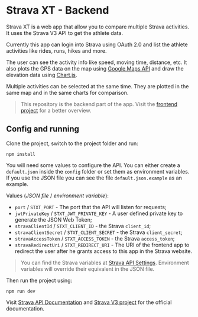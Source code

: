 # Strava XT - Backend

Strava XT is a web app that allow you to compare multiple Strava
activities. It uses the Strava V3 API to get the athlete data.

Currently this app can login into Strava using OAuth 2.0
and list the athlete activities like rides, runs, hikes and more.

The user can see the activity info like speed, moving time, distance,
etc. It also plots the GPS data on the map using
[Google Maps API](https://developers.google.com/maps/documentation/javascript/tutorial)
and draw the elevation data using
[Chart.js](https://www.chartjs.org/).

Multiple activities can be selected at the same time. They
are plotted in the same map and in the same charts for comparison.

> This repository is the backend part of the app. Visit the
[frontend project](https://github.com/viniciuspjardim/strava-xt-frontend)
for a better overview.

## Config and running

Clone the project, switch to the project folder and run:
```shell
npm install
```

You will need some values to configure the API. You can either create a
`default.json` inside the `config` folder or set them as environment variables.
If you use the JSON file you can see the file `default.json.example` as an example.

Values (*JSON file* / *environment variable*):

- `port` / `STXT_PORT` - The port that the API will listen for requests;
- `jwtPrivateKey` / `STXT_JWT_PRIVATE_KEY` - A user defined private key to generate
the JSON Web Token;
- `stravaClientId` / `STXT_CLIENT_ID` - the Strava `client_id`;
- `stravaClientSecret` / `STXT_CLIENT_SECRET` - the Strava `client_secret`;
- `stravaAccessToken` / `STXT_ACCESS_TOKEN` - the Strava `access_token`;
- `stravaRedirectUri` / `STXT_REDIRECT_URI` - The URI of the frontend app to redirect
the user after he grants access to this app in the Strava website.

> You can find the Strava variables at
[Strava API Settings](https://www.strava.com/settings/api). Environment variables will
override their equivalent in the JSON file.

Then run the project using:
```shell
npm run dev
```

Visit [Strava API Documentation](https://developers.strava.com) and
[Strava V3 project](https://github.com/UnbounDev/node-strava-v3#readme) for the
official documentation.

